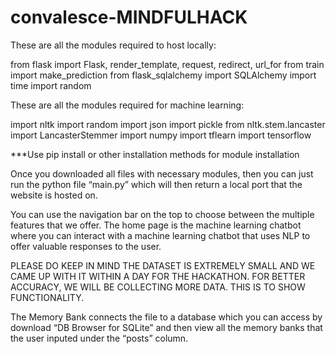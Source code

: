# convalesce-MINDFULHACK

These are all the modules required to host locally:

from flask import Flask, render_template, request, redirect, url_for
from train import make_prediction
from flask_sqlalchemy import SQLAlchemy
import time
import random

These are all the modules required for machine learning:

import nltk
import random
import json
import pickle
from nltk.stem.lancaster import LancasterStemmer
import numpy
import tflearn
import tensorflow

***Use pip install or other installation methods for module installation

Once you downloaded all files with necessary modules, then you can just run the python file “main.py” which will then return a local port that the website is hosted on. 

You can use the navigation bar on the top to choose between the multiple features that we offer. The home page is the machine learning chatbot where you can interact with a machine learning chatbot that uses NLP to offer valuable responses to the user.

PLEASE DO KEEP IN MIND THE DATASET IS EXTREMELY SMALL AND WE CAME UP WITH IT WITHIN A DAY FOR THE HACKATHON. FOR BETTER ACCURACY, WE WILL BE COLLECTING MORE DATA. THIS IS TO SHOW FUNCTIONALITY. 

The Memory Bank connects the file to a database which you can access by download “DB Browser for SQLite” and then view all the memory banks that the user inputed under the “posts” column. 

